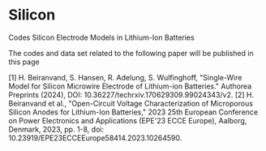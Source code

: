 # Silicon
Codes Silicon Electrode Models in Lithium-Ion Batteries

The codes and data set related to the following paper will be published in this page

[1] H. Beiranvand, S. Hansen, R. Adelung, S. Wulfinghoff, "Single-Wire Model for Silicon Microwire Electrode of Lithium-ion Batteries." Authorea Preprints (2024), DOI: 10.36227/techrxiv.170629309.99024343/v2.
[2] H. Beiranvand et al., "Open-Circuit Voltage Characterization of Microporous Silicon Anodes for Lithium-Ion Batteries," 2023 25th European Conference on Power Electronics and Applications (EPE'23 ECCE Europe), Aalborg, Denmark, 2023, pp. 1-8, doi: 10.23919/EPE23ECCEEurope58414.2023.10264590.
